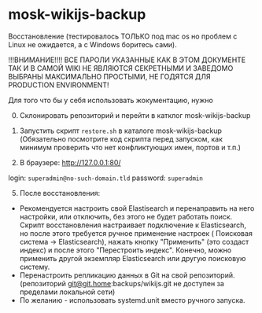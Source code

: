 # mosk-wikijs-backup


Восстановление (тестировалось ТОЛЬКО под mac os но проблем с Linux не ожидается, а с Windows  боритесь сами).


!!!ВНИМАНИЕ!!!!
ВСЕ ПАРОЛИ УКАЗАННЫЕ КАК В ЭТОМ ДОКУМЕНТЕ ТАК И В САМОЙ WIKI НЕ ЯВЛЯЮТСЯ СЕКРЕТНЫМИ И
ЗАВЕДОМО ВЫБРАНЫ МАКСИМАЛЬНО ПРОСТЫМИ, НЕ ГОДЯТСЯ ДЛЯ PRODUCTION ENVIRONMENT!

Для того что бы у себя использовать жокументацию, нужно

0. Склонировать репозиторий и перейти в катклог mosk-wikijs-backup

1. Запустить скрипт `restore.sh` в каталоге mosk-wikijs-backup
   (Обязательно посмотрите код скрипта перед запуском, как минимум проверить что нет конфликтующих
   имен, портов и т.п.)

2. В браузере: http://127.0.0.1:80/

  login: `superadmin@no-such-domain.tld`
  password: `superadmin`


5. После восстановления:
 * Рекомендуется настроить свой Elastisearch  и перенаправить на него настройки, или отключить, без этого не будет работать поиск.
   Скрипт восстановления настраивает подключение к Elasticsearch, но после этого требуется ручное применение настроек ( Поисковая система -> Elasticsearch),
   нажать кнопку "Применить" (это создаст индекс) и после этого "Перестроить индекс". Конечно, можно применить другой экземпляр Elasticsearch или другую
   поисковую систему.
 * Перенастроить репликацию данных в Git  на свой репозиторий. (репозиторий git@git.home:backups/wikijs.git не доступен за пределами локальной сети)
 * По желанию - использовать systemd.unit  вместо ручного запуска.
